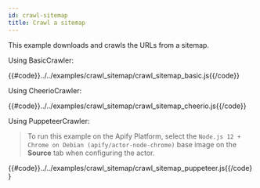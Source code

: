 ```yaml
---
id: crawl-sitemap
title: Crawl a sitemap
---
```


This example downloads and crawls the URLs from a sitemap.

<!--DOCUSAURUS_CODE_TABS-->

<!-- BasicCrawler -->

Using BasicCrawler:

{{#code}}../../examples/crawl_sitemap/crawl_sitemap_basic.js{{/code}}

<!-- CheerioCrawler -->

Using CheerioCrawler:

{{#code}}../../examples/crawl_sitemap/crawl_sitemap_cheerio.js{{/code}}

<!-- PuppeteerCrawler -->

Using PuppeteerCrawler:

 > To run this example on the Apify Platform, select the `Node.js 12 + Chrome on Debian (apify/actor-node-chrome)` 
 >base image on the **Source** tab when configuring the actor.

{{#code}}../../examples/crawl_sitemap/crawl_sitemap_puppeteer.js{{/code}}

<!--END_DOCUSAURUS_CODE_TABS-->
